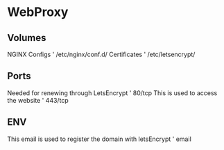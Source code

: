 # WebProxy
## Volumes
NGINX Configs
' /etc/nginx/conf.d/
Certificates
' /etc/letsencrypt/

## Ports
Needed for renewing through LetsEncrypt
' 80/tcp
This is used to access the website
' 443/tcp

## ENV
This email is used to register the domain with letsEncrypt
' email

